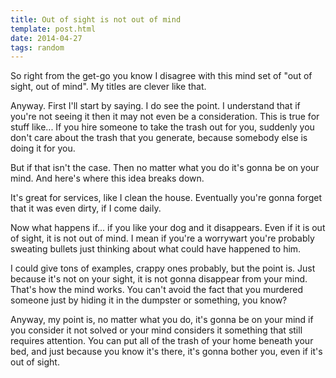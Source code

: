 ```yaml
---
title: Out of sight is not out of mind
template: post.html
date: 2014-04-27
tags: random
---
```


So right from the get-go you know I disagree with this mind set of "out of
sight, out of mind".  My titles are clever like that.

Anyway. First I'll start by saying.  I do see the point.  I understand that if
you're not seeing it then it may not even be a consideration.  This is true for
stuff like... If you hire someone to take the trash out for you, suddenly you
don't care about the trash that you generate, because somebody else is doing it
for you.

But if that isn't the case.  Then no matter what you do it's gonna be on your
mind.  And here's where this idea breaks down.

It's great for services, like I clean the house.  Eventually you're gonna forget
that it was even dirty, if I come daily.

Now what happens if... if you like your dog and it disappears.  Even if it is
out of sight, it is not out of mind.  I mean if you're a worrywart you're
probably sweating bullets just thinking about what could have happened to him.

I could give tons of examples, crappy ones probably, but the point is.  Just
because it's not on your sight, it is not gonna disappear from your mind.
That's how the mind works.  You can't avoid the fact that you murdered someone
just by hiding it in the dumpster or something, you know?

Anyway, my point is, no matter what you do, it's gonna be on your mind if you
consider it not solved or your mind considers it something that still requires
attention.  You can put all of the trash of your home beneath your bed, and just
because you know it's there, it's gonna bother you, even if it's out of sight.

